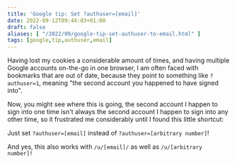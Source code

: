 ```yaml
---
title: 'Google tip: Set ?authuser=[email]'
date: 2022-09-12T09:44:03+01:00
draft: false
aliases: [ "/2022/09/google-tip-set-authuser-to-email.html" ]
tags: [google,tip,authuser,email]
---
```


Having lost my cookies a considerable amount of times, and having multiple Google accounts on-the-go in one browser, I am often faced with bookmarks that are out of date, because they point to something like `?authuser=1`, meaning "the second account you happened to have signed into".

Now, you might see where this is going, the second account I happen to sign into one time isn't always the second account I happen to sign into any other time, so it frustrated me considerably until I found this little shortcut:

Just set `?authuser=[email]` instead of `?authuser=[arbitrary number]`!

And yes, this also works with `/u/[email]/` as well as `/u/[arbitrary number]!`